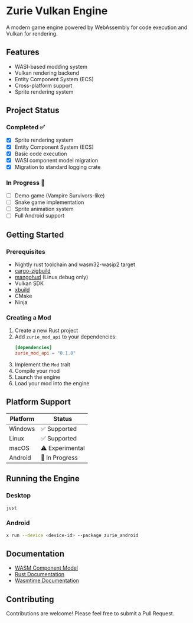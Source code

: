 # Zurie Vulkan Engine

A modern game engine powered by WebAssembly for code execution and Vulkan for rendering.

## Features

- WASI-based modding system
- Vulkan rendering backend
- Entity Component System (ECS)
- Cross-platform support
- Sprite rendering system

## Project Status

### Completed ✅
- [x] Sprite rendering system
- [x] Entity Component System (ECS)
- [x] Basic code execution
- [x] WASI component model migration
- [x] Migration to standard logging crate

### In Progress 🚧
- [ ] Demo game (Vampire Survivors-like)
- [ ] Snake game implementation
- [ ] Sprite animation system
- [ ] Full Android support

## Getting Started

### Prerequisites

- Nightly rust toolchain and wasm32-wasip2 target
- [cargo-zigbuild](https://github.com/rust-cross/cargo-zigbuild)
- [mangohud](https://github.com/flightlessmango/MangoHud) (Linux debug only)
- Vulkan SDK
- [xbuild](https://github.com/rust-mobile/xbuild)
- CMake
- Ninja

### Creating a Mod

1. Create a new Rust project
2. Add `zurie_mod_api` to your dependencies:
   ```toml
   [dependencies]
   zurie_mod_api = "0.1.0"
   ```
3. Implement the `Mod` trait
4. Compile your mod
5. Launch the engine
6. Load your mod into the engine

## Platform Support

| Platform | Status |
|----------|---------|
| Windows  | ✅ Supported |
| Linux    | ✅ Supported |
| macOS    | ⚠️ Experimental |
| Android  | 🚧 In Progress |

## Running the Engine

### Desktop
```bash
just
```

### Android
```bash
x run --device <device-id> --package zurie_android
```

## Documentation

- [WASM Component Model](https://component-model.bytecodealliance.org/)
- [Rust Documentation](https://www.rust-lang.org/learn)
- [Wasmtime Documentation](https://docs.wasmtime.dev/)

## Contributing

Contributions are welcome! Please feel free to submit a Pull Request.
